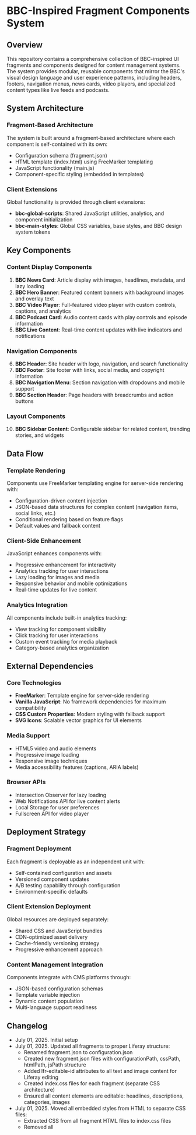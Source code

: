 # BBC-Inspired Fragment Components System

## Overview

This repository contains a comprehensive collection of BBC-inspired UI fragments and components designed for content management systems. The system provides modular, reusable components that mirror the BBC's visual design language and user experience patterns, including headers, footers, navigation menus, news cards, video players, and specialized content types like live feeds and podcasts.

## System Architecture

### Fragment-Based Architecture
The system is built around a fragment-based architecture where each component is self-contained with its own:
- Configuration schema (fragment.json)
- HTML template (index.html) using FreeMarker templating
- JavaScript functionality (main.js)
- Component-specific styling (embedded in templates)

### Client Extensions
Global functionality is provided through client extensions:
- **bbc-global-scripts**: Shared JavaScript utilities, analytics, and component initialization
- **bbc-main-styles**: Global CSS variables, base styles, and BBC design system tokens

## Key Components

### Content Display Components
1. **BBC News Card**: Article display with images, headlines, metadata, and lazy loading
2. **BBC Hero Banner**: Featured content banners with background images and overlay text
3. **BBC Video Player**: Full-featured video player with custom controls, captions, and analytics
4. **BBC Podcast Card**: Audio content cards with play controls and episode information
5. **BBC Live Content**: Real-time content updates with live indicators and notifications

### Navigation Components
6. **BBC Header**: Site header with logo, navigation, and search functionality
7. **BBC Footer**: Site footer with links, social media, and copyright information
8. **BBC Navigation Menu**: Section navigation with dropdowns and mobile support
9. **BBC Section Header**: Page headers with breadcrumbs and action buttons

### Layout Components
10. **BBC Sidebar Content**: Configurable sidebar for related content, trending stories, and widgets

## Data Flow

### Template Rendering
Components use FreeMarker templating engine for server-side rendering with:
- Configuration-driven content injection
- JSON-based data structures for complex content (navigation items, social links, etc.)
- Conditional rendering based on feature flags
- Default values and fallback content

### Client-Side Enhancement
JavaScript enhances components with:
- Progressive enhancement for interactivity
- Analytics tracking for user interactions
- Lazy loading for images and media
- Responsive behavior and mobile optimizations
- Real-time updates for live content

### Analytics Integration
All components include built-in analytics tracking:
- View tracking for component visibility
- Click tracking for user interactions
- Custom event tracking for media playback
- Category-based analytics organization

## External Dependencies

### Core Technologies
- **FreeMarker**: Template engine for server-side rendering
- **Vanilla JavaScript**: No framework dependencies for maximum compatibility
- **CSS Custom Properties**: Modern styling with fallback support
- **SVG Icons**: Scalable vector graphics for UI elements

### Media Support
- HTML5 video and audio elements
- Progressive image loading
- Responsive image techniques
- Media accessibility features (captions, ARIA labels)

### Browser APIs
- Intersection Observer for lazy loading
- Web Notifications API for live content alerts
- Local Storage for user preferences
- Fullscreen API for video player

## Deployment Strategy

### Fragment Deployment
Each fragment is deployable as an independent unit with:
- Self-contained configuration and assets
- Versioned component updates
- A/B testing capability through configuration
- Environment-specific defaults

### Client Extension Deployment
Global resources are deployed separately:
- Shared CSS and JavaScript bundles
- CDN-optimized asset delivery
- Cache-friendly versioning strategy
- Progressive enhancement approach

### Content Management Integration
Components integrate with CMS platforms through:
- JSON-based configuration schemas
- Template variable injection
- Dynamic content population
- Multi-language support readiness

## Changelog

- July 01, 2025. Initial setup
- July 01, 2025. Updated all fragments to proper Liferay structure:
  - Renamed fragment.json to configuration.json 
  - Created new fragment.json files with configurationPath, cssPath, htmlPath, jsPath structure
  - Added lfr-editable-id attributes to all text and image content for Liferay editing
  - Created index.css files for each fragment (separate CSS architecture)
  - Ensured all content elements are editable: headlines, descriptions, categories, images
- July 01, 2025. Moved all embedded styles from HTML to separate CSS files:
  - Extracted CSS from all fragment HTML files to index.css files
  - Removed all <style> tags from HTML templates
  - Maintained clean separation between structure (HTML) and styling (CSS)
- July 01, 2025. Created deployment packages:
  - Generated individual zip files for each fragment (10 fragments)
  - Generated individual zip files for each client extension (2 extensions)
  - Created comprehensive zip files (all fragments, all client extensions)
  - Added deployment README with detailed Liferay deployment instructions

## User Preferences

Preferred communication style: Simple, everyday language.